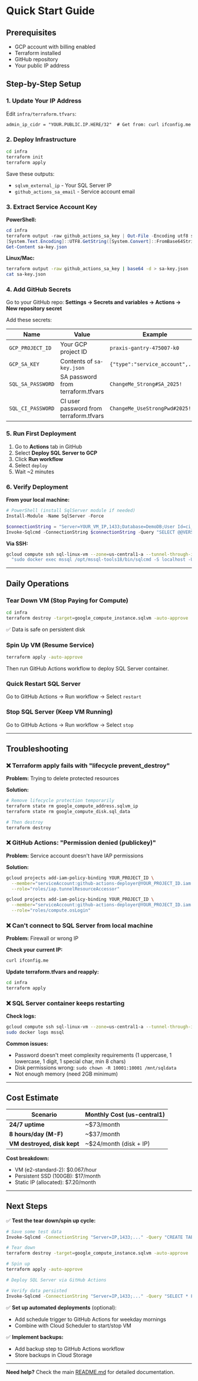 # Quick Start Guide

## Prerequisites
- GCP account with billing enabled
- Terraform installed
- GitHub repository
- Your public IP address

## Step-by-Step Setup

### 1. Update Your IP Address

Edit `infra/terraform.tfvars`:
```hcl
admin_ip_cidr = "YOUR.PUBLIC.IP.HERE/32"  # Get from: curl ifconfig.me
```

### 2. Deploy Infrastructure

```bash
cd infra
terraform init
terraform apply
```

Save these outputs:
- `sqlvm_external_ip` - Your SQL Server IP
- `github_actions_sa_email` - Service account email

### 3. Extract Service Account Key

**PowerShell:**
```powershell
cd infra
terraform output -raw github_actions_sa_key | Out-File -Encoding utf8 sa-key-base64.txt
[System.Text.Encoding]::UTF8.GetString([System.Convert]::FromBase64String((Get-Content sa-key-base64.txt))) | Out-File sa-key.json
Get-Content sa-key.json
```

**Linux/Mac:**
```bash
terraform output -raw github_actions_sa_key | base64 -d > sa-key.json
cat sa-key.json
```

### 4. Add GitHub Secrets

Go to your GitHub repo: **Settings → Secrets and variables → Actions → New repository secret**

Add these secrets:

| Name | Value | Example |
|------|-------|---------|
| `GCP_PROJECT_ID` | Your GCP project ID | `praxis-gantry-475007-k0` |
| `GCP_SA_KEY` | Contents of `sa-key.json` | `{"type":"service_account",...}` |
| `SQL_SA_PASSWORD` | SA password from terraform.tfvars | `ChangeMe_Strong#SA_2025!` |
| `SQL_CI_PASSWORD` | CI user password from terraform.tfvars | `ChangeMe_UseStrongPwd#2025!` |

### 5. Run First Deployment

1. Go to **Actions** tab in GitHub
2. Select **Deploy SQL Server to GCP**
3. Click **Run workflow**
4. Select `deploy`
5. Wait ~2 minutes

### 6. Verify Deployment

**From your local machine:**
```powershell
# PowerShell (install SqlServer module if needed)
Install-Module -Name SqlServer -Force

$connectionString = "Server=YOUR_VM_IP,1433;Database=DemoDB;User Id=ci_user;Password=YOUR_CI_PASSWORD;TrustServerCertificate=True;"
Invoke-Sqlcmd -ConnectionString $connectionString -Query "SELECT @@VERSION"
```

**Via SSH:**
```bash
gcloud compute ssh sql-linux-vm --zone=us-central1-a --tunnel-through-iap --command \
  "sudo docker exec mssql /opt/mssql-tools18/bin/sqlcmd -S localhost -U SA -P 'YOUR_SA_PASSWORD' -C -Q 'SELECT name FROM sys.databases'"
```

---

## Daily Operations

### Tear Down VM (Stop Paying for Compute)
```bash
cd infra
terraform destroy -target=google_compute_instance.sqlvm -auto-approve
```
✅ Data is safe on persistent disk

### Spin Up VM (Resume Service)
```bash
terraform apply -auto-approve
```
Then run GitHub Actions workflow to deploy SQL Server container.

### Quick Restart SQL Server
Go to GitHub Actions → Run workflow → Select `restart`

### Stop SQL Server (Keep VM Running)
Go to GitHub Actions → Run workflow → Select `stop`

---

## Troubleshooting

### ❌ Terraform apply fails with "lifecycle prevent_destroy"

**Problem:** Trying to delete protected resources

**Solution:** 
```bash
# Remove lifecycle protection temporarily
terraform state rm google_compute_address.sqlvm_ip
terraform state rm google_compute_disk.sql_data

# Then destroy
terraform destroy
```

### ❌ GitHub Actions: "Permission denied (publickey)"

**Problem:** Service account doesn't have IAP permissions

**Solution:**
```bash
gcloud projects add-iam-policy-binding YOUR_PROJECT_ID \
  --member="serviceAccount:github-actions-deployer@YOUR_PROJECT_ID.iam.gserviceaccount.com" \
  --role="roles/iap.tunnelResourceAccessor"

gcloud projects add-iam-policy-binding YOUR_PROJECT_ID \
  --member="serviceAccount:github-actions-deployer@YOUR_PROJECT_ID.iam.gserviceaccount.com" \
  --role="roles/compute.osLogin"
```

### ❌ Can't connect to SQL Server from local machine

**Problem:** Firewall or wrong IP

**Check your current IP:**
```bash
curl ifconfig.me
```

**Update terraform.tfvars and reapply:**
```bash
cd infra
terraform apply
```

### ❌ SQL Server container keeps restarting

**Check logs:**
```bash
gcloud compute ssh sql-linux-vm --zone=us-central1-a --tunnel-through-iap
sudo docker logs mssql
```

**Common issues:**
- Password doesn't meet complexity requirements (1 uppercase, 1 lowercase, 1 digit, 1 special char, min 8 chars)
- Disk permissions wrong: `sudo chown -R 10001:10001 /mnt/sqldata`
- Not enough memory (need 2GB minimum)

---

## Cost Estimate

| Scenario | Monthly Cost (us-central1) |
|----------|----------------------------|
| **24/7 uptime** | ~$73/month |
| **8 hours/day (M-F)** | ~$37/month |
| **VM destroyed, disk kept** | ~$24/month (disk + IP) |

**Cost breakdown:**
- VM (e2-standard-2): $0.067/hour
- Persistent SSD (100GB): $17/month
- Static IP (allocated): $7.20/month

---

## Next Steps

✅ **Test the tear down/spin up cycle:**
```bash
# Save some test data
Invoke-Sqlcmd -ConnectionString "Server=IP,1433;..." -Query "CREATE TABLE Test (Id INT); INSERT INTO Test VALUES (1);"

# Tear down
terraform destroy -target=google_compute_instance.sqlvm -auto-approve

# Spin up
terraform apply -auto-approve

# Deploy SQL Server via GitHub Actions

# Verify data persisted
Invoke-Sqlcmd -ConnectionString "Server=IP,1433;..." -Query "SELECT * FROM Test"
```

✅ **Set up automated deployments** (optional):
- Add schedule trigger to GitHub Actions for weekday mornings
- Combine with Cloud Scheduler to start/stop VM

✅ **Implement backups:**
- Add backup step to GitHub Actions workflow
- Store backups in Cloud Storage

---

**Need help?** Check the main [README.md](README.md) for detailed documentation.

